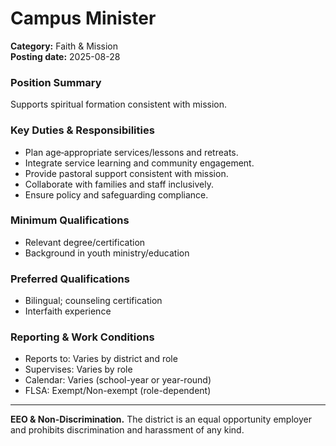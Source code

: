 # Campus Minister

**Category:** Faith & Mission  
**Posting date:** 2025-08-28

### Position Summary

Supports spiritual formation consistent with mission.

### Key Duties & Responsibilities
- Plan age‑appropriate services/lessons and retreats.
- Integrate service learning and community engagement.
- Provide pastoral support consistent with mission.
- Collaborate with families and staff inclusively.
- Ensure policy and safeguarding compliance.

### Minimum Qualifications
- Relevant degree/certification
- Background in youth ministry/education

### Preferred Qualifications
- Bilingual; counseling certification
- Interfaith experience

### Reporting & Work Conditions
- Reports to: Varies by district and role
- Supervises: Varies by role
- Calendar: Varies (school-year or year-round)
- FLSA: Exempt/Non-exempt (role-dependent)

---
**EEO & Non-Discrimination.** The district is an equal opportunity employer and prohibits discrimination and harassment of any kind.
